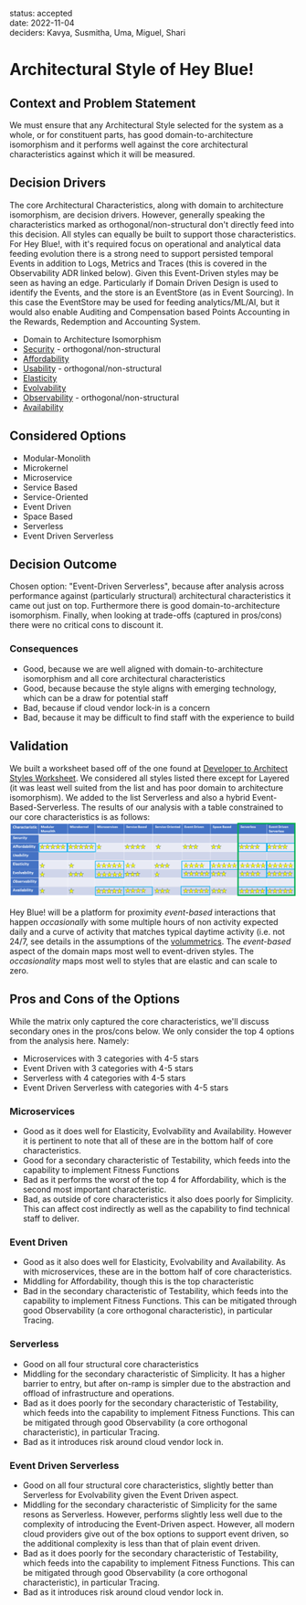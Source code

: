 status: accepted  
date: 2022-11-04  
deciders: Kavya, Susmitha, Uma, Miguel, Shari

# Architectural Style of Hey Blue!

## Context and Problem Statement

We must ensure that any Architectural Style selected for the system as a whole, or for constituent parts, has good domain-to-architecture isomorphism and it performs well against the core architectural characteristics against which it will be measured.

## Decision Drivers

The core Architectural Characteristics, along with domain to architecture isomorphism, are decision drivers. However, generally speaking the characteristics marked as orthogonal/non-structural don't directly feed into this decision. All styles can equally be built to support those characteristics. For Hey Blue!, with it's required focus on operational and analytical data feeding evolution there is a strong need to support persisted temporal Events in addition to Logs, Metrics and Traces (this is covered in the Observability ADR linked below). Given this Event-Driven styles may be seen as having an edge. Particularly if Domain Driven Design is used to identify the Events, and the store is an EventStore (as in Event Sourcing). In this case the EventStore may be used for feeding analytics/ML/AI, but it would also enable Auditing and Compensation based Points Accounting in the Rewards, Redemption and Accounting System.

- Domain to Architecture Isomorphism
- [Security](../characteristics/0003-security.md) - orthogonal/non-structural
- [Affordability](../characteristics/0004-affordability.md)
- [Usability](../characteristics/0005-usability.md) - orthogonal/non-structural
- [Elasticity](../characteristics/0006-elasticity.md)
- [Evolvability](../characteristics/0007-evolvability.md)
- [Observability](../characteristics/0008-observability.md) - orthogonal/non-structural
- [Availability](../characteristics/0009-availability.md)

## Considered Options

- Modular-Monolith
- Microkernel
- Microservice
- Service Based
- Service-Oriented
- Event Driven
- Space Based
- Serverless
- Event Driven Serverless

## Decision Outcome

Chosen option: "Event-Driven Serverless", because after analysis across performance against (particularly structural) architectural characteristics it came out just on top. Furthermore there is good domain-to-architecture isomorphism. Finally, when looking at trade-offs (captured in pros/cons) there were no critical cons to discount it.

### Consequences

- Good, because we are well aligned with domain-to-architecture isomorphism and all core architectural characteristics
- Good, because because the style aligns with emerging technology, which can be a draw for potential staff
- Bad, because if cloud vendor lock-in is a concern
- Bad, because it may be difficult to find staff with the experience to build

## Validation

We built a worksheet based off of the one found at [Developer to Architect Styles Worksheet](https://www.developertoarchitect.com/downloads/architecture-styles-worksheet.pdf). We considered all styles listed there except for Layered (it was least well suited from the list and has poor domain to architecture isomorphism). We added to the list Serverless and also a hybrid Event-Based-Serverless. The results of our analysis with a table constrained to our core characteristics is as follows:
![StyleToCharacteristicAnalysis](./ArchitecturalStyleCharacteristicComparisons.png)

Hey Blue! will be a platform for proximity _event-based_ interactions that happen _occasionally_ with some multiple hours of non activity expected daily and a curve of activity that matches typical daytime activity (i.e. not 24/7, see details in the assumptions of the [volummetrics](../../../Vision%20and%20Context/Volumetric.md). The _event-based_ aspect of the domain maps most well to event-driven styles. The _occasionality_ maps most well to styles that are elastic and can scale to zero.

## Pros and Cons of the Options

While the matrix only captured the core characteristics, we'll discuss secondary ones in the pros/cons below. We only consider the top 4 options from the analysis here. Namely:

- Microservices with 3 categories with 4-5 stars
- Event Driven with 3 categories with 4-5 stars
- Serverless with 4 categories with 4-5 stars
- Event Driven Serverless with categories with 4-5 stars

### Microservices

- Good as it does well for Elasticity, Evolvability and Availability. However it is pertinent to note that all of these are in the bottom half of core characteristics.
- Good for a secondary characteristic of Testability, which feeds into the capability to implement Fitness Functions
- Bad as it performs the worst of the top 4 for Affordability, which is the second most important characteristic.
- Bad, as outside of core characteristics it also does poorly for Simplicity. This can affect cost indirectly as well as the capability to find technical staff to deliver.

### Event Driven

- Good as it also does well for Elasticity, Evolvability and Availability. As with microservices, these are in the bottom half of core characteristics.
- Middling for Affordability, though this is the top characteristic
- Bad in the secondary characteristic of Testability, which feeds into the capability to implement Fitness Functions. This can be mitigated through good Observability (a core orthogonal characteristic), in particular Tracing.

### Serverless

- Good on all four structural core characteristics
- Middling for the secondary characteristic of Simplicity. It has a higher barrier to entry, but after on-ramp is simpler due to the abstraction and offload of infrastructure and operations.
- Bad as it does poorly for the secondary characteristic of Testability, which feeds into the capability to implement Fitness Functions. This can be mitigated through good Observability (a core orthogonal characteristic), in particular Tracing.
- Bad as it introduces risk around cloud vendor lock in.

### Event Driven Serverless

- Good on all four structural core characteristics, slightly better than Serverless for Evolvability given the Event Driven aspect.
- Middling for the secondary characteristic of Simplicity for the same resons as Serverless. However, performs slightly less well due to the complexity of introducing the Event-Driven aspect. However, all modern cloud providers give out of the box options to support event driven, so the additional complexity is less than that of plain event driven.
- Bad as it does poorly for the secondary characteristic of Testability, which feeds into the capability to implement Fitness Functions. This can be mitigated through good Observability (a core orthogonal characteristic), in particular Tracing.
- Bad as it introduces risk around cloud vendor lock in.
